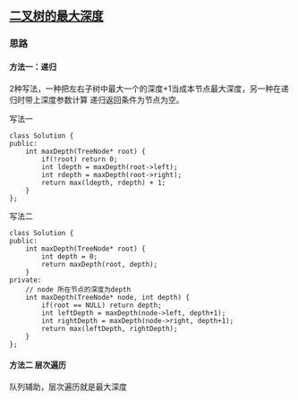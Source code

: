 ## [二叉树的最大深度](https://leetcode-cn.com/problems/maximum-depth-of-binary-tree/)

### 思路

#### 方法一：递归

2种写法，一种把左右子树中最大一个的深度+1当成本节点最大深度，另一种在递归时带上深度参数计算
递归返回条件为节点为空。

写法一
```
class Solution {
public:
    int maxDepth(TreeNode* root) {
        if(!root) return 0;
        int ldepth = maxDepth(root->left);
        int rdepth = maxDepth(root->right);
        return max(ldepth, rdepth) + 1;
    }
};
```

写法二
```
class Solution {
public:
    int maxDepth(TreeNode* root) {
        int depth = 0;
        return maxDepth(root, depth);
    }
private:
    // node 所在节点的深度为depth
    int maxDepth(TreeNode* node, int depth) {
        if(root == NULL) return depth;
        int leftDepth = maxDepth(node->left, depth+1);
        int rightDepth = maxDepth(node->right, depth+1);
        return max(leftDepth, rightDepth);
    }
};
```

#### 方法二 层次遍历

队列辅助，层次遍历就是最大深度


